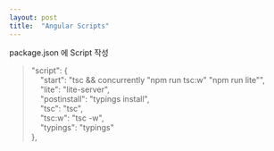 ```yaml
---
layout: post
title:  "Angular Scripts"
---
```

package.json 에 Script 작성

>"script": {<br/>
>&nbsp;&nbsp;&nbsp;&nbsp;"start": "tsc && concurrently \"npm run tsc:w\" \"npm run lite\"",<br/>
>&nbsp;&nbsp;&nbsp;&nbsp;"lite": "lite-server",<br/>
>&nbsp;&nbsp;&nbsp;&nbsp;"postinstall": "typings install",<br/>
>&nbsp;&nbsp;&nbsp;&nbsp;"tsc": "tsc",<br/>
>&nbsp;&nbsp;&nbsp;&nbsp;"tsc:w": "tsc -w",<br/>
>&nbsp;&nbsp;&nbsp;&nbsp;"typings": "typings"<br/>
>},
